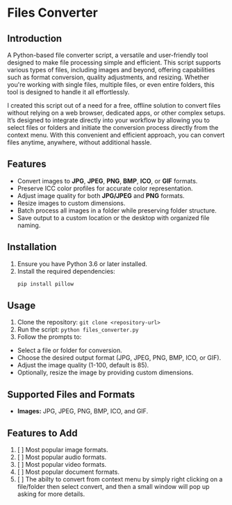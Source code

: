 # Files Converter

## Introduction

A Python-based file converter script, a versatile and user-friendly tool designed to make file processing simple and efficient. This script supports various types of files, including images and beyond, offering capabilities such as format conversion, quality adjustments, and resizing. Whether you're working with single files, multiple files, or even entire folders, this tool is designed to handle it all effortlessly.

I created this script out of a need for a free, offline solution to convert files without relying on a web browser, dedicated apps, or other complex setups. It’s designed to integrate directly into your workflow by allowing you to select files or folders and initiate the conversion process directly from the context menu. With this convenient and efficient approach, you can convert files anytime, anywhere, without additional hassle.

## Features

- Convert images to **JPG**, **JPEG**, **PNG**, **BMP**, **ICO**, or **GIF** formats.
- Preserve ICC color profiles for accurate color representation.
- Adjust image quality for both **JPG/JPEG** and **PNG** formats.
- Resize images to custom dimensions.
- Batch process all images in a folder while preserving folder structure.
- Save output to a custom location or the desktop with organized file naming.

## Installation

1. Ensure you have Python 3.6 or later installed.
2. Install the required dependencies:
   ```bash
   pip install pillow
## Usage
1. Clone the repository: `git clone <repository-url>`
2. Run the script: `python files_converter.py`
3. Follow the prompts to:
  * Select a file or folder for conversion.
  * Choose the desired output format (JPG, JPEG, PNG, BMP, ICO, or GIF).
  * Adjust the image quality (1-100, default is 85).
  * Optionally, resize the image by providing custom dimensions.

## Supported Files and Formats
* **Images:** JPG, JPEG, PNG, BMP, ICO, and GIF.

## Features to Add
1. [ ] Most popular image formats.
2. [ ] Most popular audio formats.
2. [ ] Most popular video formats.
3. [ ] Most popular document formats.
4. [ ] The abilty to convert from context menu by simply right clicking on a file/folder then select convert, and then a small window will pop up asking for more details.
